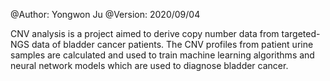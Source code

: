 @Author: Yongwon Ju
@Version: 2020/09/04

CNV analysis is a project aimed to derive copy number data from targeted-NGS data of bladder cancer patients. The CNV profiles from patient urine samples are calculated and used to train machine learning algorithms and neural network models which are used to diagnose bladder cancer.